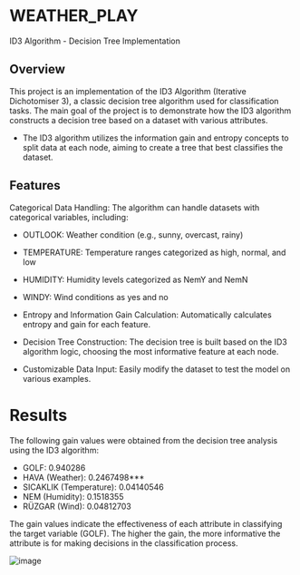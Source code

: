 # WEATHER_PLAY
ID3 Algorithm - Decision Tree Implementation
## Overview
This project is an implementation of the ID3 Algorithm (Iterative Dichotomiser 3), a classic decision tree algorithm used for classification tasks. The main goal of the project is to demonstrate how the ID3 algorithm constructs a decision tree based on a dataset with various attributes. 
- The ID3 algorithm utilizes the information gain and entropy concepts to split data at each node, aiming to create a tree that best classifies the dataset.


## Features
Categorical Data Handling: The algorithm can handle datasets with categorical variables, including:
- OUTLOOK: Weather condition (e.g., sunny, overcast, rainy)
- TEMPERATURE: Temperature ranges categorized as high, normal, and low
- HUMIDITY: Humidity levels categorized as NemY and NemN
- WINDY: Wind conditions as yes and no


- Entropy and Information Gain Calculation: Automatically calculates entropy and gain for each feature.
- Decision Tree Construction: The decision tree is built based on the ID3 algorithm logic, choosing the most informative feature at each node.
- Customizable Data Input: Easily modify the dataset to test the model on various examples.

# Results
The following gain values were obtained from the decision tree analysis using the ID3 algorithm:

- GOLF: 0.940286
- HAVA (Weather): 0.2467498***
- SICAKLIK (Temperature): 0.04140546
- NEM (Humidity): 0.1518355
- RÜZGAR (Wind): 0.04812703

 
 The gain values indicate the effectiveness of each attribute in classifying the target variable (GOLF). The higher the gain, the more informative the attribute is for making decisions in the classification process.

![image](https://github.com/user-attachments/assets/7e96337c-c085-4c0b-994e-1e20b9b71110)
